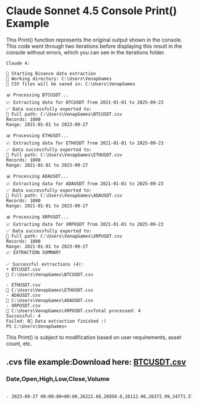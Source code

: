 # Claude Sonnet 4.5 Console Print() Example

This Print() function represents the original output shown in the console. This code went through two iterations before displaying 
this result in the console without errors, which you can see in the iterations folder.

```
Claude 4:

🚀 Starting Binance data extraction
📁 Working directory: C:\Users\VenapGames
📄 CSV files will be saved in: C:\Users\VenapGames

📊 Processing BTCUSDT...
📈 Extracting data for BTCUSDT from 2021-01-01 to 2025-09-23
✅ Data successfully exported to:
📁 Full path: C:\Users\VenapGames\BTCUSDT.csv
Records: 1000
Range: 2021-01-01 to 2023-09-27

📊 Processing ETHUSDT...
📈 Extracting data for ETHUSDT from 2021-01-01 to 2025-09-23
✅ Data successfully exported to:
📁 Full path: C:\Users\VenapGames\ETHUSDT.csv
Records: 1000
Range: 2021-01-01 to 2023-09-27

📊 Processing ADAUSDT...
📈 Extracting data for ADAUSDT from 2021-01-01 to 2025-09-23
✅ Data successfully exported to:
📁 Full path: C:\Users\VenapGames\ADAUSDT.csv
Records: 1000
Range: 2021-01-01 to 2023-09-27

📊 Processing XRPUSDT...
📈 Extracting data for XRPUSDT from 2021-01-01 to 2025-09-23
✅ Data successfully exported to:
📁 Full path: C:\Users\VenapGames\XRPUSDT.csv
Records: 1000
Range: 2021-01-01 to 2023-09-27
📈 EXTRACTION SUMMARY

✅ Successful extractions (4):
• BTCUSDT.csv
📁 C:\Users\VenapGames\BTCUSDT.csv

- ETHUSDT.csv
📁 C:\Users\VenapGames\ETHUSDT.csv
- ADAUSDT.csv
📁 C:\Users\VenapGames\ADAUSDT.csv
- XRPUSDT.csv
📁 C:\Users\VenapGames\XRPUSDT.csvTotal processed: 4
Successful: 4
Failed: 0🎉 Data extraction finished :)
PS C:\Users\VenapGames>
```

This Print() is subject to modification based on user requirements, asset count, etc.

## .cvs file example:Download here: [BTCUSDT.csv](https://github.com/user-attachments/files/22660838/BTCUSDT.csv)

### Date,Open,High,Low,Close,Volume

```bash

- 2023-09-27 00:00:00+00:00,26221.68,26850.0,26112.06,26372.99,34771.57978

```


